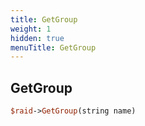 ```yaml
---
title: GetGroup
weight: 1
hidden: true
menuTitle: GetGroup
---
```

## GetGroup
```perl
$raid->GetGroup(string name)
```